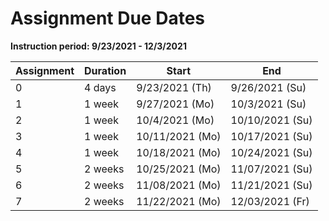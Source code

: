 # Assignment Due Dates

**Instruction period: 9/23/2021 - 12/3/2021**

| Assignment | Duration | Start           | End             |
| ---------- | -------- | --------------- | --------------- |
| 0          | 4 days   | 9/23/2021 (Th)  | 9/26/2021 (Su)  |
| 1          | 1 week   | 9/27/2021 (Mo)  | 10/3/2021 (Su)  |
| 2          | 1 week   | 10/4/2021 (Mo)  | 10/10/2021 (Su) |
| 3          | 1 week   | 10/11/2021 (Mo) | 10/17/2021 (Su) |
| 4          | 1 week   | 10/18/2021 (Mo) | 10/24/2021 (Su) |
| 5          | 2 weeks  | 10/25/2021 (Mo) | 11/07/2021 (Su) |
| 6          | 2 weeks  | 11/08/2021 (Mo) | 11/21/2021 (Su) |
| 7          | 2 weeks  | 11/22/2021 (Mo) | 12/03/2021 (Fr) |
